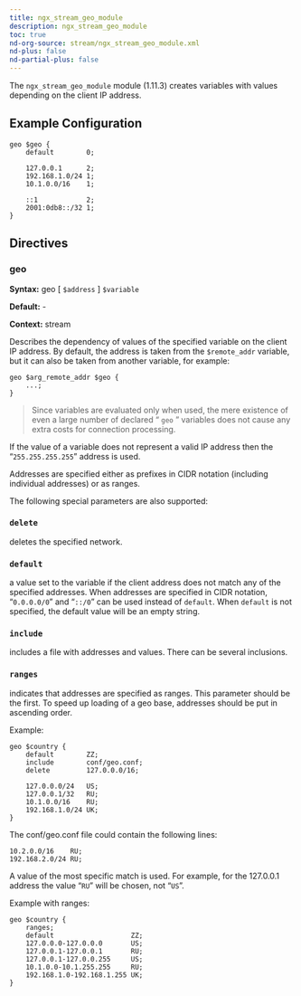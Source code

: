 ```yaml
---
title: ngx_stream_geo_module
description: ngx_stream_geo_module
toc: true
nd-org-source: stream/ngx_stream_geo_module.xml
nd-plus: false
nd-partial-plus: false
---
```



<!--
      ********************************************************************************
      🛑 WARNING: AUTOGENERATED FILE - DO NOT EDIT 🛑 This Markdown file was
      automatically generated from the source XML documentation. Any manual
      changes made directly to this file will be overwritten. To request or
      suggest changes, please edit the source XML files instead.
      https://github.com/nginx/nginx.org/tree/main/xml/en
      ********************************************************************************
      -->


The `ngx_stream_geo_module` module (1.11.3) creates variables
with values depending on the client IP address.
## Example Configuration


```nginx
geo $geo {
    default        0;

    127.0.0.1      2;
    192.168.1.0/24 1;
    10.1.0.0/16    1;

    ::1            2;
    2001:0db8::/32 1;
}

```

## Directives

### geo

**Syntax:** geo [ `$address` ] `$variable`

**Default:** -

**Context:** stream


Describes the dependency of values of the specified variable
on the client IP address.
By default, the address is taken from the `$remote_addr` variable,
but it can also be taken from another variable, for example:

```nginx
geo $arg_remote_addr $geo {
    ...;
}

```


> Since variables are evaluated only when used, the mere existence of even a large number of declared “ `geo` ” variables does not cause any extra costs for connection processing.


If the value of a variable does not represent a valid IP address
then the “`255.255.255.255`” address is used.

Addresses are specified either as prefixes in CIDR notation
(including individual addresses) or as ranges.

The following special parameters are also supported:


### ``delete``


deletes the specified network.



### ``default``


a value set to the variable if the client address does not
match any of the specified addresses.
When addresses are specified in CIDR notation,
“`0.0.0.0/0`” and “`::/0`”
can be used instead of `default`.
When `default` is not specified, the default
value will be an empty string.



### ``include``


includes a file with addresses and values.
There can be several inclusions.



### ``ranges``


indicates that addresses are specified as ranges.
This parameter should be the first.
To speed up loading of a geo base, addresses should be put in ascending order.




Example:

```nginx
geo $country {
    default        ZZ;
    include        conf/geo.conf;
    delete         127.0.0.0/16;

    127.0.0.0/24   US;
    127.0.0.1/32   RU;
    10.1.0.0/16    RU;
    192.168.1.0/24 UK;
}

```


The conf/geo.conf file could contain the following lines:

```nginx
10.2.0.0/16    RU;
192.168.2.0/24 RU;

```


A value of the most specific match is used.
For example, for the 127.0.0.1 address the value “`RU`”
will be chosen, not “`US`”.

Example with ranges:

```nginx
geo $country {
    ranges;
    default                   ZZ;
    127.0.0.0-127.0.0.0       US;
    127.0.0.1-127.0.0.1       RU;
    127.0.0.1-127.0.0.255     US;
    10.1.0.0-10.1.255.255     RU;
    192.168.1.0-192.168.1.255 UK;
}

```

